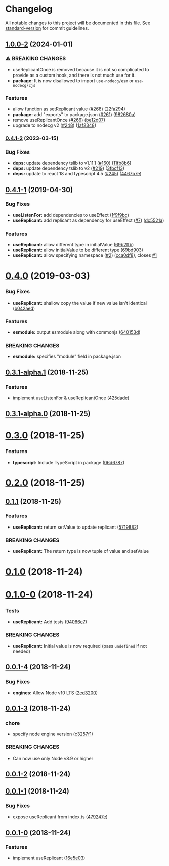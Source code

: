 # Changelog

All notable changes to this project will be documented in this file. See [standard-version](https://github.com/conventional-changelog/standard-version) for commit guidelines.

## [1.0.0-2](https://github.com/nodecg/react-hooks/compare/v0.4.1-2...v1.0.0-2) (2024-01-01)


### ⚠ BREAKING CHANGES

* useReplicantOnce is removed because it is not so complicated to provide as a custom hook, and there is not much use for it.
* **package:** It is now disallowed to import `use-nodecg/esm` or `use-nodecg/cjs`

### Features

* allow function as setReplicant value ([#268](https://github.com/nodecg/react-hooks/issues/268)) ([22fa294](https://github.com/nodecg/react-hooks/commit/22fa2945bfff4e5185e4f4985f6182c6560cd386))
* **package:** add "exports" to package.json ([#261](https://github.com/nodecg/react-hooks/issues/261)) ([982680a](https://github.com/nodecg/react-hooks/commit/982680ab739953cefaa84d4266188ed2128941f2))
* remove useReplicantOnce ([#266](https://github.com/nodecg/react-hooks/issues/266)) ([be12d07](https://github.com/nodecg/react-hooks/commit/be12d07e281670880ec0227fd99667ce52e36d77))
* upgrade to nodecg v2 ([#248](https://github.com/nodecg/react-hooks/issues/248)) ([1af2348](https://github.com/nodecg/react-hooks/commit/1af234840f2662b0ce92a28b76a97faeb1ce281f))

### [0.4.1-2](https://github.com/Hoishin/use-nodecg/compare/v0.4.1-1...v0.4.1-2) (2023-03-15)

### Bug Fixes

-   **deps:** update dependency tslib to v1.11.1 ([#160](https://github.com/Hoishin/use-nodecg/issues/160)) ([11fb8b6](https://github.com/Hoishin/use-nodecg/commit/11fb8b6b67b0accefba57c0a2bae55c0dec096cd))
-   **deps:** update dependency tslib to v2 ([#219](https://github.com/Hoishin/use-nodecg/issues/219)) ([3fbcf13](https://github.com/Hoishin/use-nodecg/commit/3fbcf1374eeaed594a3815297a7d1dee02ffc72e))
-   **deps:** update to react 18 and typescript 4.5 ([#245](https://github.com/Hoishin/use-nodecg/issues/245)) ([4467b7e](https://github.com/Hoishin/use-nodecg/commit/4467b7e310c7890ce4b5dae4f85e08ad2960f970))

## [0.4.1-1](https://github.com/Hoishin/use-nodecg/compare/v0.4.0...v0.4.1-1) (2019-04-30)

### Bug Fixes

-   **useListenFor:** add dependencies to useEffect ([1f9f9bc](https://github.com/Hoishin/use-nodecg/commit/1f9f9bc))
-   **useReplicant:** add replicant as dependency for useEffect ([#7](https://github.com/Hoishin/use-nodecg/issues/7)) ([dc5521a](https://github.com/Hoishin/use-nodecg/commit/dc5521a))

### Features

-   **useReplicant:** allow different type in initialValue ([69b2ffb](https://github.com/Hoishin/use-nodecg/commit/69b2ffb))
-   **useReplicant:** allow initialValue to be different type ([69bd903](https://github.com/Hoishin/use-nodecg/commit/69bd903))
-   **useReplicant:** allow specifying namespace ([#2](https://github.com/Hoishin/use-nodecg/issues/2)) ([cca0df8](https://github.com/Hoishin/use-nodecg/commit/cca0df8)), closes [#1](https://github.com/Hoishin/use-nodecg/issues/1)

# [0.4.0](https://github.com/Hoishin/use-nodecg/compare/v0.3.1-alpha.1...v0.4.0) (2019-03-03)

### Bug Fixes

-   **useReplicant:** shallow copy the value if new value isn't identical ([b042aed](https://github.com/Hoishin/use-nodecg/commit/b042aed))

### Features

-   **esmodule:** output esmodule along with commonjs ([640153d](https://github.com/Hoishin/use-nodecg/commit/640153d))

### BREAKING CHANGES

-   **esmodule:** specifies "module" field in package.json

## [0.3.1-alpha.1](https://github.com/Hoishin/use-nodecg/compare/v0.3.1-alpha.0...v0.3.1-alpha.1) (2018-11-25)

### Features

-   implement useListenFor & useReplicantOnce ([425dade](https://github.com/Hoishin/use-nodecg/commit/425dade))

## [0.3.1-alpha.0](https://github.com/Hoishin/use-nodecg/compare/v0.3.0...v0.3.1-alpha.0) (2018-11-25)

# [0.3.0](https://github.com/Hoishin/use-nodecg/compare/v0.2.0...v0.3.0) (2018-11-25)

### Features

-   **typescript:** Include TypeScript in package ([06d6787](https://github.com/Hoishin/use-nodecg/commit/06d6787))

# [0.2.0](https://github.com/Hoishin/use-nodecg/compare/v0.1.1...v0.2.0) (2018-11-25)

## [0.1.1](https://github.com/Hoishin/use-nodecg/compare/v0.1.0...v0.1.1) (2018-11-25)

### Features

-   **useReplicant:** return setValue to update replicant ([5719882](https://github.com/Hoishin/use-nodecg/commit/5719882))

### BREAKING CHANGES

-   **useReplicant:** The return type is now tuple of value and setValue

# [0.1.0](https://github.com/Hoishin/use-nodecg/compare/v0.1.0-0...v0.1.0) (2018-11-24)

# [0.1.0-0](https://github.com/Hoishin/use-nodecg/compare/v0.0.1-4...v0.1.0-0) (2018-11-24)

### Tests

-   **useReplicant:** Add tests ([94066e7](https://github.com/Hoishin/use-nodecg/commit/94066e7))

### BREAKING CHANGES

-   **useReplicant:** Initial value is now required (pass `undefined` if not needed)

## [0.0.1-4](https://github.com/Hoishin/use-nodecg/compare/v0.0.1-3...v0.0.1-4) (2018-11-24)

### Bug Fixes

-   **engines:** Allow Node v10 LTS ([2ed3200](https://github.com/Hoishin/use-nodecg/commit/2ed3200))

## [0.0.1-3](https://github.com/Hoishin/use-nodecg/compare/v0.0.1-2...v0.0.1-3) (2018-11-24)

### chore

-   specify node engine version ([c3257f1](https://github.com/Hoishin/use-nodecg/commit/c3257f1))

### BREAKING CHANGES

-   Can now use only Node v8.9 or higher

## [0.0.1-2](https://github.com/Hoishin/use-nodecg/compare/v0.0.1-1...v0.0.1-2) (2018-11-24)

## [0.0.1-1](https://github.com/Hoishin/use-nodecg/compare/v0.0.1-0...v0.0.1-1) (2018-11-24)

### Bug Fixes

-   expose useReplicant from index.ts ([479247e](https://github.com/Hoishin/use-nodecg/commit/479247e))

## [0.0.1-0](https://github.com/Hoishin/use-nodecg/compare/16e5e03...v0.0.1-0) (2018-11-24)

### Features

-   implement useReplicant ([16e5e03](https://github.com/Hoishin/use-nodecg/commit/16e5e03))
